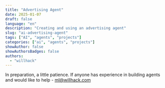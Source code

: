 ```yaml
---
title: "Advertising Agent"
date: 2025-01-07
draft: false
language: "en"
description: "Creating and using an advertising agent"
slug: "ai-advertising-agent"
tags: ["AI", "agents", "projects"]
categories: ["ai", "agents", "projects"]
showAuthor: false
showAuthorsBadges: false
authors:
  - "willhack"
---
```


In preparation, a little patience. If anyone has experience in building agents and would like to help - ml@willhack.com